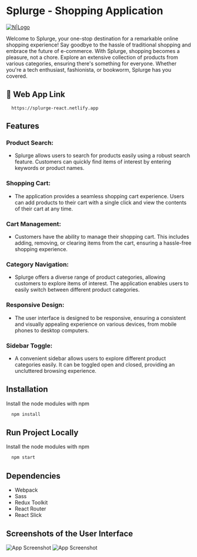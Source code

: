 # Splurge - Shopping Application

[![N|Logo](https://res.cloudinary.com/dqab7rimk/image/upload/v1698496035/prudhvi-portfolio/splurge-img_kl6pag.png)](https://splurge-react.netlify.app/)

Welcome to Splurge, your one-stop destination for a remarkable online shopping experience! Say goodbye to the hassle of traditional shopping and embrace the future of e-commerce. With Splurge, shopping becomes a pleasure, not a chore.  Explore an extensive collection of products from various categories, ensuring there's something for everyone. Whether you're a tech enthusiast, fashionista, or bookworm, Splurge has you covered.

## 🔗 Web App Link
```
  https://splurge-react.netlify.app
```

## Features

### Product Search:
 - Splurge allows users to search for products easily using a robust search feature. Customers can quickly find items of interest by entering keywords or product names.

### Shopping Cart:
- The application provides a seamless shopping cart experience. Users can add products to their cart with a single click and view the contents of their cart at any time.

### Cart Management:
- Customers have the ability to manage their shopping cart. This includes adding, removing, or clearing items from the cart, ensuring a hassle-free shopping experience.

### Category Navigation:
- Splurge offers a diverse range of product categories, allowing customers to explore items of interest. The application enables users to easily switch between different product categories.

### Responsive Design:
- The user interface is designed to be responsive, ensuring a consistent and visually appealing experience on various devices, from mobile phones to desktop computers.

### Sidebar Toggle:
- A convenient sidebar allows users to explore different product categories easily. It can be toggled open and closed, providing an uncluttered browsing experience.

## Installation
Install the node modules with npm
```bash
  npm install
```

## Run Project Locally
Install the node modules with npm
```bash
  npm start
```

## Dependencies
- Webpack
- Sass
- Redux Toolkit
- React Router
- React Slick

## Screenshots of the User Interface

![App Screenshot](https://res.cloudinary.com/dqab7rimk/image/upload/v1698497642/prudhvi-portfolio/splurge-screenshot1_vtqjov.jpg)
![App Screenshot](https://res.cloudinary.com/dqab7rimk/image/upload/v1698497638/prudhvi-portfolio/splurge-screenshot2_toiwaz.jpg)

